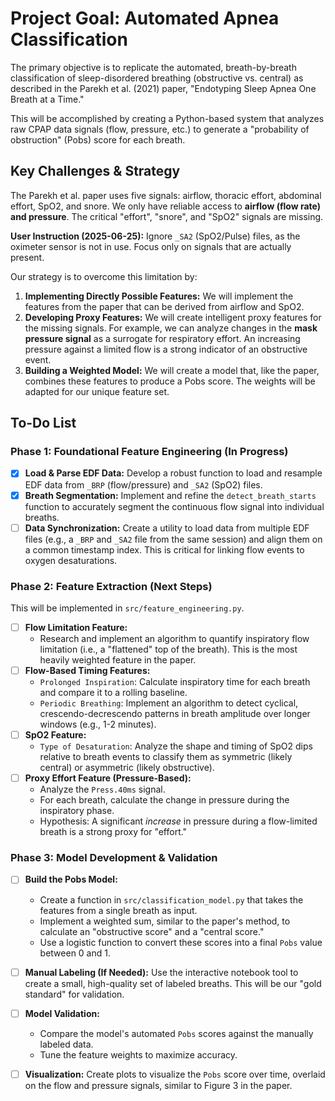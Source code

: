 # Project Goal: Automated Apnea Classification

The primary objective is to replicate the automated, breath-by-breath classification of sleep-disordered breathing (obstructive vs. central) as described in the Parekh et al. (2021) paper, "Endotyping Sleep Apnea One Breath at a Time."

This will be accomplished by creating a Python-based system that analyzes raw CPAP data signals (flow, pressure, etc.) to generate a "probability of obstruction" (Pobs) score for each breath.

## Key Challenges & Strategy

The Parekh et al. paper uses five signals: airflow, thoracic effort, abdominal effort, SpO2, and snore. We only have reliable access to **airflow (flow rate) and pressure**. The critical "effort", "snore", and "SpO2" signals are missing.

**User Instruction (2025-06-25):** Ignore `_SA2` (SpO2/Pulse) files, as the oximeter sensor is not in use. Focus only on signals that are actually present.

Our strategy is to overcome this limitation by:
1.  **Implementing Directly Possible Features:** We will implement the features from the paper that can be derived from airflow and SpO2.
2.  **Developing Proxy Features:** We will create intelligent proxy features for the missing signals. For example, we can analyze changes in the **mask pressure signal** as a surrogate for respiratory effort. An increasing pressure against a limited flow is a strong indicator of an obstructive event.
3.  **Building a Weighted Model:** We will create a model that, like the paper, combines these features to produce a Pobs score. The weights will be adapted for our unique feature set.

## To-Do List

### Phase 1: Foundational Feature Engineering (In Progress)

-   [x] **Load & Parse EDF Data:** Develop a robust function to load and resample EDF data from `_BRP` (flow/pressure) and `_SA2` (SpO2) files.
-   [x] **Breath Segmentation:** Implement and refine the `detect_breath_starts` function to accurately segment the continuous flow signal into individual breaths.
-   [ ] **Data Synchronization:** Create a utility to load data from multiple EDF files (e.g., a `_BRP` and `_SA2` file from the same session) and align them on a common timestamp index. This is critical for linking flow events to oxygen desaturations.

### Phase 2: Feature Extraction (Next Steps)

This will be implemented in `src/feature_engineering.py`.

-   [ ] **Flow Limitation Feature:**
    -   Research and implement an algorithm to quantify inspiratory flow limitation (i.e., a "flattened" top of the breath). This is the most heavily weighted feature in the paper.
-   [ ] **Flow-Based Timing Features:**
    -   `Prolonged Inspiration`: Calculate inspiratory time for each breath and compare it to a rolling baseline.
    -   `Periodic Breathing`: Implement an algorithm to detect cyclical, crescendo-decrescendo patterns in breath amplitude over longer windows (e.g., 1-2 minutes).
-   [ ] **SpO2 Feature:**
    -   `Type of Desaturation`: Analyze the shape and timing of SpO2 dips relative to breath events to classify them as symmetric (likely central) or asymmetric (likely obstructive).
-   [ ] **Proxy Effort Feature (Pressure-Based):**
    -   Analyze the `Press.40ms` signal.
    -   For each breath, calculate the change in pressure during the inspiratory phase.
    -   Hypothesis: A significant *increase* in pressure during a flow-limited breath is a strong proxy for "effort."

### Phase 3: Model Development & Validation

-   [ ] **Build the Pobs Model:**
    -   Create a function in `src/classification_model.py` that takes the features from a single breath as input.
    -   Implement a weighted sum, similar to the paper's method, to calculate an "obstructive score" and a "central score."
    -   Use a logistic function to convert these scores into a final `Pobs` value between 0 and 1.
-   [ ] **Manual Labeling (If Needed):** Use the interactive notebook tool to create a small, high-quality set of labeled breaths. This will be our "gold standard" for validation.
-   [ ] **Model Validation:**
    -   Compare the model's automated `Pobs` scores against the manually labeled data.
    -   Tune the feature weights to maximize accuracy.
-   [ ] **Visualization:** Create plots to visualize the `Pobs` score over time, overlaid on the flow and pressure signals, similar to Figure 3 in the paper.

